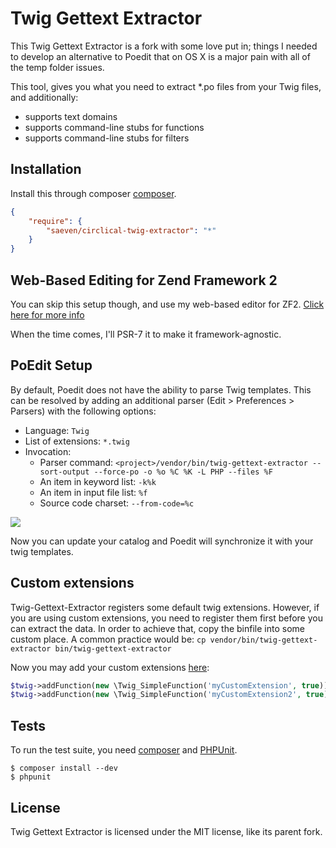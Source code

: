 Twig Gettext Extractor
======================

This Twig Gettext Extractor is a fork with some love put in; things I needed to develop an alternative to Poedit that
on OS X is a major pain with all of the temp folder issues.

This tool, gives you what you need to extract *.po files from your Twig files, and additionally:

* supports text domains
* supports command-line stubs for functions
* supports command-line stubs for filters

## Installation

Install this through composer [composer](http://getcomposer.org).

```json
{
    "require": {
        "saeven/circlical-twig-extractor": "*"
    }
}
```
## Web-Based Editing for Zend Framework 2

You can skip this setup though, and use my web-based editor for ZF2.
[Click here for more info](https://packagist.org/packages/saeven/zf2-poeditor)

When the time comes, I'll PSR-7 it to make it framework-agnostic.

## PoEdit Setup

By default, Poedit does not have the ability to parse Twig templates.
This can be resolved by adding an additional parser (Edit > Preferences > Parsers)
with the following options:

- Language: `Twig`
- List of extensions: `*.twig`
- Invocation:
    - Parser command: `<project>/vendor/bin/twig-gettext-extractor --sort-output --force-po -o %o %C %K -L PHP --files %F`
    - An item in keyword list: `-k%k`
    - An item in input file list: `%f`
    - Source code charset: `--from-code=%c`

<img src="http://i.imgur.com/f9px2.png" />

Now you can update your catalog and Poedit will synchronize it with your twig templates.

## Custom extensions

Twig-Gettext-Extractor registers some default twig extensions. However, if you are using custom extensions, you need to register them first before you can extract the data. In order to achieve that, copy the binfile into some custom place. A common practice would be: `cp vendor/bin/twig-gettext-extractor bin/twig-gettext-extractor`

Now you may add your custom extensions [here](https://github.com/umpirsky/Twig-Gettext-Extractor/blob/master/twig-gettext-extractor#L41):

```php
$twig->addFunction(new \Twig_SimpleFunction('myCustomExtension', true));
$twig->addFunction(new \Twig_SimpleFunction('myCustomExtension2', true));
```

## Tests

To run the test suite, you need [composer](http://getcomposer.org) and
[PHPUnit](https://github.com/sebastianbergmann/phpunit).

    $ composer install --dev
    $ phpunit

## License

Twig Gettext Extractor is licensed under the MIT license, like its parent fork.
